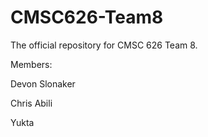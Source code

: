# CMSC626-Team8
The official repository for CMSC 626 Team 8. 

Members:

Devon Slonaker

Chris Abili

Yukta
